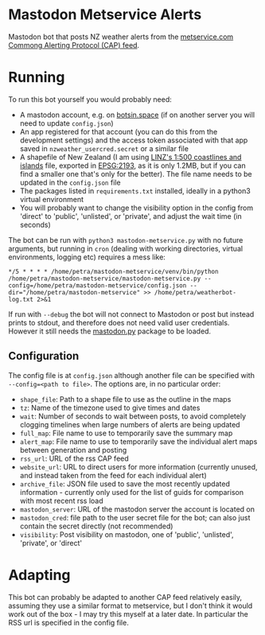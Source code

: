 # Mastodon Metservice Alerts

Mastodon bot that posts NZ weather alerts from the [metservice.com](https://metservice.com) [Commong Alerting Protocol (CAP) feed](https://www.metservice.com/about/common-alerting-protocol).

# Running

To run this bot yourself you would probably need:

* A mastodon account, e.g. on [botsin.space](https://botsin.space) (if on another server you will need to update `config.json`)
* An app registered for that account (you can do this from the development settings) and the access token associated with that app saved in `nzweather_usercred.secret` or a similar file
* A shapefile of New Zealand (I am using [LINZ's 1:500 coastlines and islands](https://data.linz.govt.nz/layer/51560-nz-coastlines-and-islands-polygons-topo-1500k/) file, exported in [EPSG:2193](https://epsg.io/2193), as it is only 1.2MB, but if you can find a smaller one that's only for the better). The file name needs to be updated in the `config.json` file
* The packages listed in `requirements.txt` installed, ideally in a python3 virtual environment
* You will probably want to change the visibility option in the config from 'direct' to 'public', 'unlisted', or 'private', and adjust the wait time (in seconds)

The bot can be run with `python3 mastodon-metservice.py` with no future arguments, but running in `cron` (dealing with working directories, virtual environments, logging etc) requires a mess like:

```cron
*/5 * * * * /home/petra/mastodon-metservice/venv/bin/python /home/petra/mastodon-metservice/mastodon-metservice.py --config=/home/petra/mastodon-metservice/config.json --dir="/home/petra/mastodon-metservice" >> /home/petra/weatherbot-log.txt 2>&1
```

If run with `--debug` the bot will not connect to Mastodon or post but instead prints to stdout, and therefore does not need valid user credentials. However it still needs the [mastodon.py](https://mastodonpy.readthedocs.io/en/stable/index.html) package to be loaded.

## Configuration

The config file is at `config.json` although another file can be specified with `--config=<path to file>`. The options are, in no particular order:

* `shape_file`: Path to a shape file to use as the outline in the maps
* `tz`: Name of the timezone used to give times and dates
* `wait`: Number of seconds to wait between posts, to avoid completely clogging timelines when large numbers of alerts are being updated
* `full_map`: File name to use to temporarily save the summary map
* `alert_map`: File name to use to temporarily save the individual alert maps between generation and posting
* `rss_url`: URL of the rss CAP feed 
* `website_url`: URL to direct users for more information (currently unused, and instead taken from the feed for each individual alert)
* `archive_file`: JSON file used to save the most recently updated information - currently only used for the list of guids for comparison with most recent rss load
* `mastodon_server`: URL of the mastodon server the account is located on
* `mastodon_cred`: file path to the user secret file for the bot; can also just contain the secret directly (not recommended)
* `visibility`: Post visibility on mastodon, one of 'public', 'unlisted', 'private', or 'direct'

# Adapting

This bot can probably be adapted to another CAP feed relatively easily, assuming they use a similar format to metservice, but I don't think it would work out of the box - I may try this myself at a later date. In particular the RSS url is specified in the config file.

